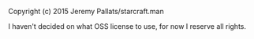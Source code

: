 Copyright (c) 2015 Jeremy Pallats/starcraft.man

I haven't decided on what OSS license to use, for now I reserve all rights.

